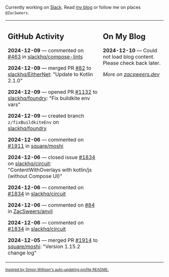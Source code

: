 Currently working on [Slack](https://slack.com/). Read [my blog](https://zacsweers.dev/) or follow me on places `@ZacSweers`.

<table><tr><td valign="top" width="60%">

## GitHub Activity
<!-- githubActivity starts -->
**2024-12-09** — commented on [#463](https://github.com/slackhq/compose-lints/issues/463#issuecomment-2529505751) in [slackhq/compose-lints](https://github.com/slackhq/compose-lints)

**2024-12-09** — merged PR [#82](https://github.com/slackhq/EitherNet/pull/82) to [slackhq/EitherNet](https://github.com/slackhq/EitherNet): "Update to Kotlin 2.1.0"

**2024-12-09** — opened PR [#1132](https://github.com/slackhq/foundry/pull/1132) to [slackhq/foundry](https://github.com/slackhq/foundry): "Fix buildkite env vars"

**2024-12-09** — created branch `z/fixBuildkiteEnv` on [slackhq/foundry](https://github.com/slackhq/foundry)

**2024-12-06** — commented on [#1911](https://github.com/square/moshi/issues/1911#issuecomment-2524495238) in [square/moshi](https://github.com/square/moshi)

**2024-12-06** — closed issue [#1834](https://github.com/slackhq/circuit/issues/1834) on [slackhq/circuit](https://github.com/slackhq/circuit): "ContentWithOverlays with kotlin/js (without Compose UI)"

**2024-12-06** — commented on [#1834](https://github.com/slackhq/circuit/issues/1834#issuecomment-2523843383) in [slackhq/circuit](https://github.com/slackhq/circuit)

**2024-12-06** — commented on [#84](https://github.com/ZacSweers/anvil/issues/84#issuecomment-2523490545) in [ZacSweers/anvil](https://github.com/ZacSweers/anvil)

**2024-12-06** — commented on [#1834](https://github.com/slackhq/circuit/issues/1834#issuecomment-2523481023) in [slackhq/circuit](https://github.com/slackhq/circuit)

**2024-12-05** — merged PR [#1914](https://github.com/square/moshi/pull/1914) to [square/moshi](https://github.com/square/moshi): "Version 1.15.2 change log"
<!-- githubActivity ends -->
</td><td valign="top" width="40%">

## On My Blog
<!-- blog starts -->
**2024-12-10** — Could not load blog content. Please check back later.
<!-- blog ends -->
_More on [zacsweers.dev](https://zacsweers.dev/)_
</td></tr></table>

<sub><a href="https://simonwillison.net/2020/Jul/10/self-updating-profile-readme/">Inspired by Simon Willison's auto-updating profile README.</a></sub>